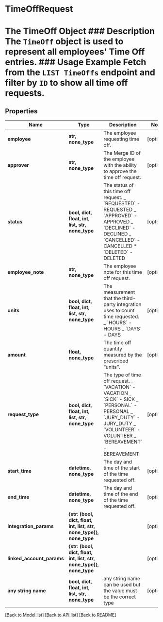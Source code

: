 # TimeOffRequest

# The TimeOff Object ### Description The `TimeOff` object is used to represent all employees' Time Off entries. ### Usage Example Fetch from the `LIST TimeOffs` endpoint and filter by `ID` to show all time off requests.

## Properties

| Name                      | Type                                                                 | Description                                                                                                                                                                                                                                 | Notes      |
| ------------------------- | -------------------------------------------------------------------- | ------------------------------------------------------------------------------------------------------------------------------------------------------------------------------------------------------------------------------------------- | ---------- |
| **employee**              | **str, none_type**                                                   | The employee requesting time off.                                                                                                                                                                                                           | [optional] |
| **approver**              | **str, none_type**                                                   | The Merge ID of the employee with the ability to approve the time off request.                                                                                                                                                              | [optional] |
| **status**                | **bool, dict, float, int, list, str, none_type**                     | The status of this time off request. _ &#x60;REQUESTED&#x60; - REQUESTED _ &#x60;APPROVED&#x60; - APPROVED _ &#x60;DECLINED&#x60; - DECLINED _ &#x60;CANCELLED&#x60; - CANCELLED \* &#x60;DELETED&#x60; - DELETED                           | [optional] |
| **employee_note**         | **str, none_type**                                                   | The employee note for this time off request.                                                                                                                                                                                                | [optional] |
| **units**                 | **bool, dict, float, int, list, str, none_type**                     | The measurement that the third-party integration uses to count time requested. _ &#x60;HOURS&#x60; - HOURS _ &#x60;DAYS&#x60; - DAYS                                                                                                        | [optional] |
| **amount**                | **float, none_type**                                                 | The time off quantity measured by the prescribed “units”.                                                                                                                                                                                   | [optional] |
| **request_type**          | **bool, dict, float, int, list, str, none_type**                     | The type of time off request. _ &#x60;VACATION&#x60; - VACATION _ &#x60;SICK&#x60; - SICK _ &#x60;PERSONAL&#x60; - PERSONAL _ &#x60;JURY_DUTY&#x60; - JURY_DUTY _ &#x60;VOLUNTEER&#x60; - VOLUNTEER _ &#x60;BEREAVEMENT&#x60; - BEREAVEMENT | [optional] |
| **start_time**            | **datetime, none_type**                                              | The day and time of the start of the time requested off.                                                                                                                                                                                    | [optional] |
| **end_time**              | **datetime, none_type**                                              | The day and time of the end of the time requested off.                                                                                                                                                                                      | [optional] |
| **integration_params**    | **{str: (bool, dict, float, int, list, str, none_type)}, none_type** |                                                                                                                                                                                                                                             | [optional] |
| **linked_account_params** | **{str: (bool, dict, float, int, list, str, none_type)}, none_type** |                                                                                                                                                                                                                                             | [optional] |
| **any string name**       | **bool, dict, float, int, list, str, none_type**                     | any string name can be used but the value must be the correct type                                                                                                                                                                          | [optional] |

[[Back to Model list]](../README.md#documentation-for-models) [[Back to API list]](../README.md#documentation-for-api-endpoints) [[Back to README]](../README.md)
